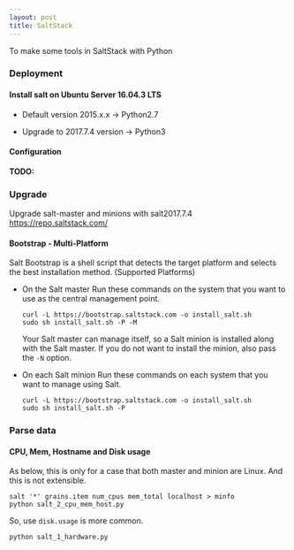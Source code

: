 ```yaml
---
layout: post
title: SaltStack
---
```


To make some tools in SaltStack with Python

### Deployment
#### Install salt on Ubuntu Server 16.04.3 LTS
- Default version 2015.x.x -> Python2.7

- Upgrade to 2017.7.4 version -> Python3

#### Configuration
**TODO:**


### Upgrade
Upgrade salt-master and minions with salt2017.7.4
https://repo.saltstack.com/

#### Bootstrap - Multi-Platform
Salt Bootstrap is a shell script that detects the target platform and selects the best installation method. (Supported Platforms)
- On the Salt master
  Run these commands on the system that you want to use as the central management point.
  ```shell
  curl -L https://bootstrap.saltstack.com -o install_salt.sh
  sudo sh install_salt.sh -P -M
  ```

  Your Salt master can manage itself, so a Salt minion is installed along with the 
  Salt master. If you do not want to install the minion, also pass the `-N` option.

- On each Salt minion
  Run these commands on each system that you want to manage using Salt.
  ```shell
  curl -L https://bootstrap.saltstack.com -o install_salt.sh
  sudo sh install_salt.sh -P
  ```




### Parse data
#### CPU, Mem, Hostname and Disk usage
As below, this is only for a case that both master and minion are Linux.
And this is not extensible.
```shell
salt '*' grains.item num_cpus mem_total localhost > minfo
python salt_2_cpu_mem_host.py
```

So, use `disk.usage` is more common.
```shell
python salt_1_hardware.py
```


